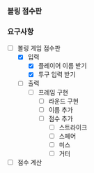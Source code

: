 ### 볼링 점수판

### 요구사항

- [ ] 볼링 게임 점수판
    - [x] 입력
        - [x] 플레이어 이름 받기
        - [x] 투구 입력 받기
    - [ ] 출력
        - [ ] 프레임 구현
            - [ ] 라운드 구현
            - [ ] 이름 추가
            - [ ] 점수 추가
                - [ ] 스트라이크
                - [ ] 스페어
                - [ ] 미스
                - [ ] 거터
- [ ] 점수 계산